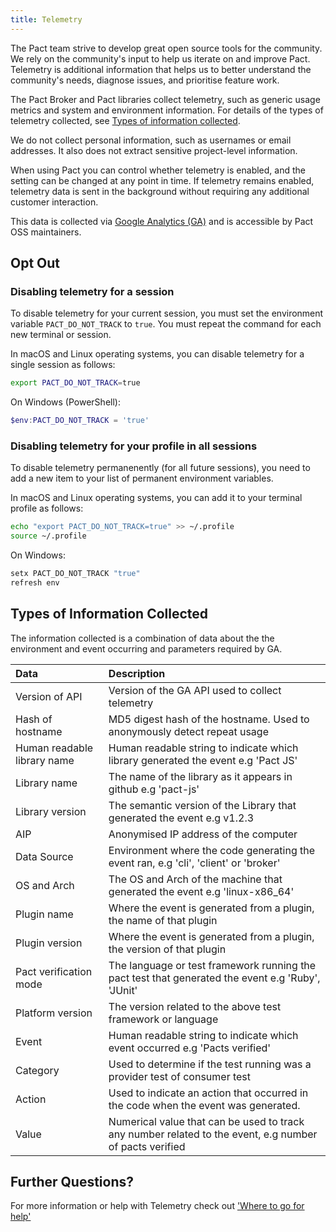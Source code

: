 ```yaml
---
title: Telemetry
---
```


The Pact team strive to develop great open source tools for the community. We rely on the community's input to help us iterate on and improve Pact. Telemetry is additional information that helps us to better understand the community's needs, diagnose issues, and prioritise feature work.

The Pact Broker and Pact libraries collect telemetry, such as generic usage metrics and system and environment information. For details of the types of telemetry collected, see [Types of information collected](#types-of-information-collected).

We do not collect personal information, such as usernames or email addresses. It also does not extract sensitive project-level information.

When using Pact you can control whether telemetry is enabled, and the setting can be changed at any point in time. If telemetry remains enabled, telemetry data is sent in the background without requiring any additional customer interaction.

This data is collected via [Google Analytics (GA)](https://developers.google.com/analytics/devguides/collection/protocol/v1/devguide) and is accessible by Pact OSS maintainers.

## Opt Out

### Disabling telemetry for a session

To disable telemetry for your current session, you must set the environment variable `PACT_DO_NOT_TRACK` to `true`. You must repeat the command for each new terminal or session.

In macOS and Linux operating systems, you can disable telemetry for a single session as follows:

```bash
export PACT_DO_NOT_TRACK=true
```

On Windows (PowerShell):

```powershell
$env:PACT_DO_NOT_TRACK = 'true'
```

### Disabling telemetry for your profile in all sessions

To disable telemetry permanenently (for all future sessions), you need to add a new item to your list of permanent environment variables.

In macOS and Linux operating systems, you can add it to your terminal profile as follows:

```bash
echo "export PACT_DO_NOT_TRACK=true" >> ~/.profile
source ~/.profile
```

On Windows:

```sh
setx PACT_DO_NOT_TRACK "true"
refresh env
```

## Types of Information Collected

The information collected is a combination of data about the the environment and event occurring and parameters required by GA.

| Data                        | Description                                                                                             |
| :-------------------------- | :------------------------------------------------------------------------------------------------------ |
| Version of API              | Version of the GA API used to collect telemetry                                                         |
| Hash of hostname            | MD5 digest hash of the hostname. Used to anonymously detect repeat usage                                |
| Human readable library name | Human readable string to indicate which library generated the event e.g 'Pact JS'                       |
| Library name                | The name of the library as it appears in github e.g 'pact-js'                                           |
| Library version             | The semantic version of the Library that generated the event e.g v1.2.3                                 |
| AIP                         | Anonymised IP address of the computer                                                                   |
| Data Source                 | Environment where the code generating the event ran, e.g 'cli', 'client' or 'broker'                    |
| OS and Arch                 | The OS and Arch of the machine that generated the event e.g 'linux-x86_64'                              |
| Plugin name                 | Where the event is generated from a plugin, the name of that plugin                                     |
| Plugin version              | Where the event is generated from a plugin, the version of that plugin                                  |
| Pact verification mode      | The language or test framework running the pact test that generated the event e.g 'Ruby', 'JUnit'       |
| Platform version            | The version related to the above test framework or language                                             |
| Event                       | Human readable string to indicate which event occurred e.g 'Pacts verified'                             |
| Category                    | Used to determine if the test running was a provider test of consumer test                              |
| Action                      | Used to indicate an action that occurred in the code when the event was generated.                      |
| Value                       | Numerical value that can be used to track any number related to the event, e.g number of pacts verified |

## Further Questions?

For more information or help with Telemetry check out ['Where to go for help'](https://docs.pact.io/help/)
